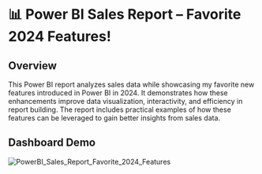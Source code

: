 # 📊 Power BI Sales Report – Favorite 2024 Features!

## Overview
This Power BI report analyzes sales data while showcasing my favorite new features introduced in Power BI in 2024. 
It demonstrates how these enhancements improve data visualization, interactivity, and efficiency in report building. 
The report includes practical examples of how these features can be leveraged to gain better insights from sales data.

## Dashboard Demo
![PowerBI_Sales_Report_Favorite_2024_Features](demo/SalesDemo.gif)
